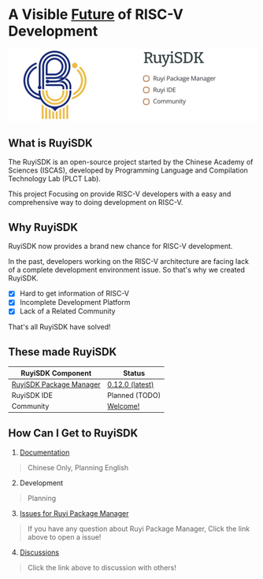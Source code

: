 # A Visible [Future](http://ruyisdk.org/) of RISC-V Development

![RuyiSDK.jpg](./img/RuyiSDK.jpg)
## What is RuyiSDK

The RuyiSDK is an open-source project started by the Chinese Academy of Sciences (ISCAS), developed by Programming Language and Compilation Technology Lab (PLCT Lab).

This project Focusing on provide RISC-V developers with a easy and comprehensive way to doing development on RISC-V.

## Why RuyiSDK

RuyiSDK now provides a brand new chance for RISC-V development.

In the past, developers working on the RISC-V architecture are facing lack of a complete development environment issue. So that's why we created RuyiSDK.  

- [x] Hard to get information of RISC-V
- [x] Incomplete Development Platform
- [x] Lack of a Related Community

That's all RuyiSDK have solved!

## These made RuyiSDK

| **RuyiSDK Component**                                      | **Status**                                                             |
| ---------------------------------------------------------- | ---------------------------------------------------------------------- |
| [RuyiSDK Package Manager](https://github.com/ruyisdk/ruyi) | [0.12.0 (latest)](https://github.com/ruyisdk/ruyi/releases/tag/0.12.0) |
| RuyiSDK IDE                                                | Planned (TODO)                                                         |
| Community                                                  | [Welcome!]((http://ruyisdk.org/))                                      |

## How Can I Get to RuyiSDK

1. [Documentation](https://ruyisdk.github.io/docs/zh/introduction/)
> Chinese Only, Planning English

2. Development
> Planning

3. [Issues for Ruyi Package Manager](https://github.com/ruyisdk/ruyi/issues)
> If you have any question about  Ruyi Package Manager, Click the link above to open a issue!
4. [Discussions]( https://github.com/ruyisdk/ruyisdk-website/discussions )
> Click the link above to discussion with others!


